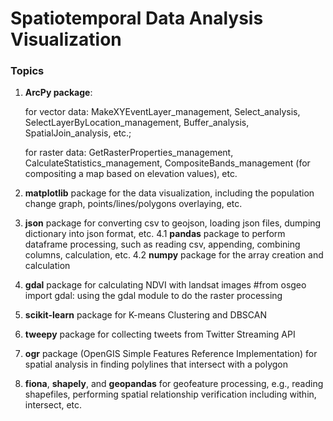 # Spatiotemporal Data Analysis Visualization

### Topics
1. **ArcPy package**:

      for vector data: MakeXYEventLayer_management, Select_analysis, SelectLayerByLocation_management, Buffer_analysis, SpatialJoin_analysis, etc.; 

      for raster data: GetRasterProperties_management, CalculateStatistics_management, CompositeBands_management (for compositing a map based on elevation values), etc.

2. **matplotlib** package for the data visualization, including the population change graph, points/lines/polygons overlaying, etc. 
3. **json** package for converting csv to geojson, loading json files, dumping dictionary into json format, etc.
4.1 **pandas** package to perform dataframe processing, such as reading csv, appending, combining columns, calculation, etc. 
4.2 **numpy** package for the array creation and calculation
5. **gdal** package for calculating NDVI with landsat images #from osgeo import gdal: using the gdal module to do the raster processing
6. **scikit-learn** package for K-means Clustering and DBSCAN
7. **tweepy** package for collecting tweets from Twitter Streaming API
8. **ogr** package (OpenGIS Simple Features Reference Implementation) for spatial analysis in finding polylines that intersect with a polygon
9. **fiona**, **shapely**, and **geopandas** for geofeature processing, e.g., reading shapefiles, performing spatial relationship verification including within, intersect, etc.
